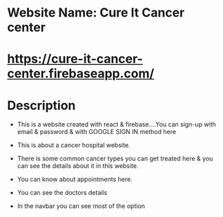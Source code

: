 # Website Name: Cure It Cancer center

# https://cure-it-cancer-center.firebaseapp.com/

# Description
* This is a website created with react & firebase....You can sign-up with email & password & with GOOGLE SIGN IN  method here

* This is about a cancer hospital website.
* There is some common cancer types you can get treated here & you can see the details about it in this website.
* You can know about appointments here.
* You can see the doctors details
* In the navbar you can see most of the option
